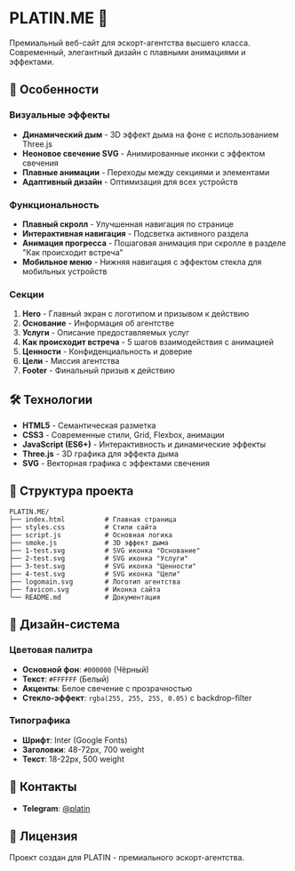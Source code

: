 # PLATIN.ME 💎

Премиальный веб-сайт для эскорт-агентства высшего класса. Современный, элегантный дизайн с плавными анимациями и эффектами.

## 🌟 Особенности

### Визуальные эффекты
- **Динамический дым** - 3D эффект дыма на фоне с использованием Three.js
- **Неоновое свечение SVG** - Анимированные иконки с эффектом свечения
- **Плавные анимации** - Переходы между секциями и элементами
- **Адаптивный дизайн** - Оптимизация для всех устройств

### Функциональность
- **Плавный скролл** - Улучшенная навигация по странице
- **Интерактивная навигация** - Подсветка активного раздела
- **Анимация прогресса** - Пошаговая анимация при скролле в разделе "Как происходит встреча"
- **Мобильное меню** - Нижняя навигация с эффектом стекла для мобильных устройств

### Секции
1. **Hero** - Главный экран с логотипом и призывом к действию
2. **Основание** - Информация об агентстве
3. **Услуги** - Описание предоставляемых услуг
4. **Как происходит встреча** - 5 шагов взаимодействия с анимацией
5. **Ценности** - Конфиденциальность и доверие
6. **Цели** - Миссия агентства
7. **Footer** - Финальный призыв к действию

## 🛠 Технологии

- **HTML5** - Семантическая разметка
- **CSS3** - Современные стили, Grid, Flexbox, анимации
- **JavaScript (ES6+)** - Интерактивность и динамические эффекты
- **Three.js** - 3D графика для эффекта дыма
- **SVG** - Векторная графика с эффектами свечения

## 📁 Структура проекта

```
PLATIN.ME/
├── index.html          # Главная страница
├── styles.css          # Стили сайта
├── script.js           # Основная логика
├── smoke.js            # 3D эффект дыма
├── 1-test.svg          # SVG иконка "Основание"
├── 2-test.svg          # SVG иконка "Услуги"
├── 3-test.svg          # SVG иконка "Ценности"
├── 4-test.svg          # SVG иконка "Цели"
├── logomain.svg        # Логотип агентства
├── favicon.svg         # Иконка сайта
└── README.md           # Документация
```

## 🎨 Дизайн-система

### Цветовая палитра
- **Основной фон**: `#000000` (Чёрный)
- **Текст**: `#FFFFFF` (Белый)
- **Акценты**: Белое свечение с прозрачностью
- **Стекло-эффект**: `rgba(255, 255, 255, 0.05)` с backdrop-filter

### Типографика
- **Шрифт**: Inter (Google Fonts)
- **Заголовки**: 48-72px, 700 weight
- **Текст**: 18-22px, 500 weight

## 🔗 Контакты

- **Telegram**: [@platin]([https://t.me/](https://t.me/Alexandr_Madibaev))

## 📄 Лицензия

Проект создан для PLATIN - премиального эскорт-агентства.
